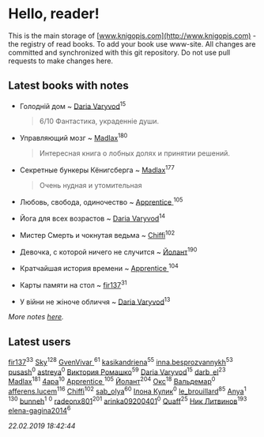 # Hello, reader!
This is the main storage of [www.knigopis.com](http://www.knigopis.com) - the registry of read books.
To add your book use www-site. All changes are committed and synchronized with this git repository.
Do not use pull requests to make changes here.


## Latest books with notes
* Голодній дом ~ [Daria Varyvod](users/829/829893410524253-facebook)<sup>15</sup>
    > 6/10 Фантастика, украденніе души.

* Управляющий мозг ~ [Madlax](users/158/158304782-vkontakte)<sup>180</sup>
    > Интересная книга о лобных долях и принятии решений.

* Секретные бункеры Кёнигсберга ~ [Madlax](users/158/158304782-vkontakte)<sup>177</sup>
    > Очень нудная и утомительная

* Любовь, свобода, одиночество ~ [Apprentice ](users/528/52821952-vkontakte)<sup>105</sup>

* Йога для всех возрастов ~ [Daria Varyvod](users/829/829893410524253-facebook)<sup>14</sup>

* Мистер Смерть и чокнутая ведьма ~ [Chiffi](users/105/105831994080785626680-google)<sup>102</sup>

* Девочка, с которой ничего не случится ~ [Йолант](users/104/104690883692185089260-google)<sup>190</sup>

* Кратчайшая история времени ~ [Apprentice ](users/528/52821952-vkontakte)<sup>104</sup>

* Карты памяти на стол ~ [fir137](users/176/176805114-yandex)<sup>31</sup>

* У війни не жіноче обличчя ~ [Daria Varyvod](users/829/829893410524253-facebook)<sup>13</sup>


_More notes [here](latest_books_with_notes.md)._


## Latest users
[fir137](users/176/176805114-yandex)<sup>33</sup> 
[Sky](users/118/118049897850017649660-google)<sup>128</sup> 
[GvenVivar ](users/158/158266434925901-facebook)<sup>61</sup> 
[kasikandriena](users/152/152488954-vkontakte)<sup>55</sup> 
[inna.besprozvannykh](users/733/73323849-yandex)<sup>53</sup> 
[pusash](users/106/106041720551307935303-googleplus)<sup>0</sup> 
[astreya](users/114/114972986504829220090-google)<sup>0</sup> 
[Виктория Ромашко](users/180/180843186-vkontakte)<sup>59</sup> 
[Daria Varyvod](users/829/829893410524253-facebook)<sup>15</sup> 
[darb_el](users/184/184135339-vkontakte)<sup>23</sup> 
[Madlax](users/158/158304782-vkontakte)<sup>181</sup> 
[4apa](users/117/117392596378069249667-google)<sup>10</sup> 
[Apprentice ](users/528/52821952-vkontakte)<sup>105</sup> 
[Йолант](users/104/104690883692185089260-google)<sup>204</sup> 
[Окс](users/102/102536471289425216982-google)<sup>18</sup> 
[Вальдемар](users/614/614649752306644-facebook)<sup>0</sup> 
[afferens.lucem](users/196/196071655-vkontakte)<sup>116</sup> 
[Chiffi](users/105/105831994080785626680-google)<sup>102</sup> 
[sab_olya](users/139/139338401-vkontakte)<sup>60</sup> 
[Ілона Кулик](users/115/115612203632373730372-google)<sup>0</sup> 
[le_brouillard](users/133/13330781-vkontakte)<sup>85</sup> 
[Anya](users/383/383879357-vkontakte)<sup>1</sup> 
[](users/115/115826717712507836033-google)<sup>130</sup> 
[bunneh](users/534/5342064-vkontakte)<sup>1</sup> 
[](users/125/125225849-vkontakte)<sup>0</sup> 
[radeonx801](users/973/973496-vkontakte)<sup>201</sup> 
[arinka09200401](users/445/445767549-vkontakte)<sup>0</sup> 
[Quaff](users/122/12267158-vkontakte)<sup>25</sup> 
[Ник Литвинов](users/241/241974816-vkontakte)<sup>193</sup> 
[elena-gagina2014](users/208/208969292-yandex)<sup>6</sup> 


_22.02.2019 18:42:44_
